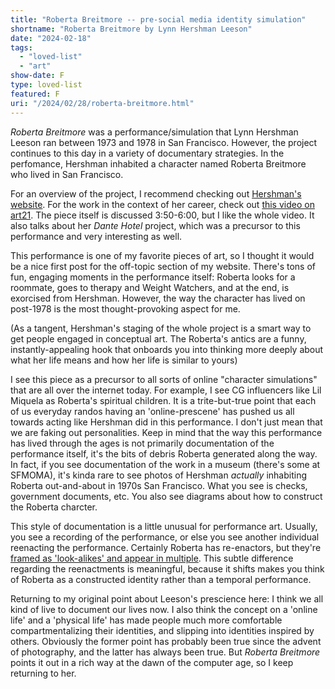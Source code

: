 ```yaml
---
title: "Roberta Breitmore -- pre-social media identity simulation"
shortname: "Roberta Breitmore by Lynn Hershman Leeson"
date: "2024-02-18"
tags: 
  - "loved-list"
  - "art"
show-date: F
type: loved-list
featured: F
uri: "/2024/02/28/roberta-breitmore.html"
---
```

*Roberta Breitmore* was a performance/simulation that Lynn Hershman Leeson ran between 1973 and 1978 in San Francisco. However, the project continues to this day in a variety of documentary strategies. In the perfomance, Hershman inhabited a character named Roberta Breitmore who lived in San Francisco.

<!--break-->

For an overview of the project, I recommend checking out [Hershman's website](https://www.lynnhershman.com/project/roberta-breitmore/). For the work in the context of her career, check out [this video on art21](https://art21.org/watch/art-in-the-twenty-first-century/s9/lynn-hershman-leeson-in-san-francisco-bay-area-segment/). The piece itself is discussed 3:50-6:00, but I like the whole video. It also talks about her *Dante Hotel* project, which was a precursor to this performance and very interesting as well.

This performance is one of my favorite pieces of art, so I thought it would be a nice first post for the off-topic section of my website. There's tons of fun, engaging moments in the performance itself: Roberta looks for a roommate, goes to therapy and Weight Watchers, and at the end, is exorcised from Hershman. However, the way the character has lived on post-1978 is the most thought-provoking aspect for me. 

(As a tangent, Hershman's staging of the whole project is a smart way to get people engaged in conceptual art. The Roberta's antics are a funny, instantly-appealing hook that onboards you into thinking more deeply about what her life means and how her life is similar to yours)

I see this piece as a precursor to all sorts of online "character simulations" that are all over the internet today. For example, I see CG influencers like Lil Miquela as Roberta's spiritual children. 
It is a trite-but-true point that each of us everyday randos having an 'online-prescene' has pushed us all towards acting like Hershman did in this performance. I don't just mean that we are faking out personalities. Keep in mind that the way this performance has lived through the ages is not primarily documentation of the performance itself, it's the bits of debris Roberta generated along the way. In fact, if you see documentation of the work in a museum (there's some at SFMOMA), it's kinda rare to see photos of Hershman *actually* inhabiting Roberta out-and-about in 1970s San Francisco. What you see is checks, government documents, etc. You also see diagrams about how to construct the Roberta charcter. 

This style of documentation is a little unusual for performance art. Usually, you see a recording of the performance, or else you see another individual reenacting the performance. Certainly Roberta has re-enactors, but they're [framed as 'look-alikes' and appear in multiple](https://topicalcream.org/features/harvesting-anti-bodies-with-lynn-hershman-leeson/). This subtle difference regarding the reenactments is meaningful, because it shifts makes you think of Roberta as a constructed identity rather than a temporal performance.

Returning to my original point about Leeson's prescience here: I think we all kind of live to document our lives now. I also think the concept on a 'online life' and a 'physical life' has made people much more comfortable compartmentalizing their identities, and slipping into identities inspired by others. Obviously the former point has probably been true since the advent of photography, and the latter has always been true. But *Roberta Breitmore* points it out in a rich way at the dawn of the computer age, so I keep returning to her.